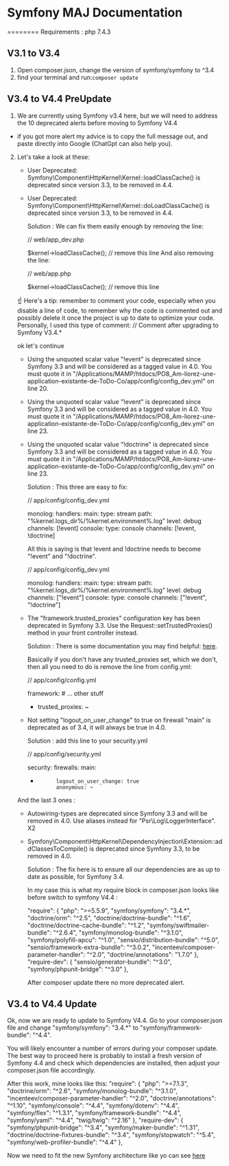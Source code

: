 # Symfony MAJ Documentation
========
Requirements :
php 7.4.3 


## V3.1 to V3.4
  1. Open composer.json, change the version of symfony/symfony to ^3.4
  2. find your terminal and run:`composer update`

## V3.4 to V4.4 PreUpdate
  1. We are currently using Symfony v3.4 here, but we will need to address the 10 deprecated alerts before moving to Symfony V4.4
  * if you got more alert my advice is to copy the full message out, and paste directly into Google (ChatGpt can also help you).
  2. Let's take a look at these:

      - User Deprecated: Symfony\Component\HttpKernel\Kernel::loadClassCache() is deprecated since version 3.3, to be removed in 4.4.
      - User Deprecated: Symfony\Component\HttpKernel\Kernel::doLoadClassCache() is deprecated since version 3.3, to be removed in 4.4. 

        Solution : We can fix them easily enough by removing the line:

        // web/app_dev.php

        $kernel->loadClassCache(); // remove this line
        And also removing the line:

        // web/app.php

        $kernel->loadClassCache(); // remove this line

       ☝️ Here's a tip: remember to comment your code, especially when you disable a line of code, to remember why the code is commented out and possibly delete it once the project is up to date to optimize your code.
       Personally, I used this type of comment:
       // Comment after upgrading to Symfony V3.4.*

      ok let's continue

      - Using the unquoted scalar value "!event" is deprecated since Symfony 3.3 and will be considered as a tagged value in 4.0. You must quote it in "/Applications/MAMP/htdocs/PO8_Am-liorez-une-application-existante-de-ToDo-Co/app/config/config_dev.yml" on line 20.

      - Using the unquoted scalar value "!event" is deprecated since Symfony 3.3 and will be considered as a tagged value in 4.0. You must quote it in "/Applications/MAMP/htdocs/PO8_Am-liorez-une-application-existante-de-ToDo-Co/app/config/config_dev.yml" on line 23.

      - Using the unquoted scalar value "!doctrine" is deprecated since Symfony 3.3 and will be considered as a tagged value in 4.0. You must quote it in "/Applications/MAMP/htdocs/PO8_Am-liorez-une-application-existante-de-ToDo-Co/app/config/config_dev.yml" on line 23.

        Solution : This three are easy to fix:

        // app/config/config_dev.yml

        monolog:
            handlers:
                main:
                    type: stream
                    path: "%kernel.logs_dir%/%kernel.environment%.log"
                    level: debug
                    channels: [!event]
                console:
                    type:   console
                    channels: [!event, !doctrine]

        All this is saying is that !event and !doctrine needs to become "!event" and "!doctrine".

        // app/config/config_dev.yml

        monolog:
            handlers:
                main:
                    type: stream
                    path: "%kernel.logs_dir%/%kernel.environment%.log"
                    level: debug
                    channels: ["!event"]
                console:
                    type:   console
                    channels: ["!event", "!doctrine"]

      - The "framework.trusted_proxies" configuration key has been deprecated in Symfony 3.3. Use the Request::setTrustedProxies() method in your front controller instead.

        Solution : There is some documentation you may find helpful: [here](https://symfony.com/blog/fixing-the-trusted-proxies-configuration-for-symfony-3-3).

        Basically if you don't have any trusted_proxies set, which we don't, then all you need to do is remove the line from config.yml:

        // app/config/config.yml

        framework:
            # ... other stuff
        -    trusted_proxies: ~

      - Not setting "logout_on_user_change" to true on firewall "main" is deprecated as of 3.4, it will always be true in 4.0.

        Solution : add this line to your security.yml

        // app/config/security.yml

        security:
            firewalls:
                main:
        +           logout_on_user_change: true
                    anonymous: ~

      And the last 3 ones :
      - Autowiring-types are deprecated since Symfony 3.3 and will be removed in 4.0. Use aliases instead for "Psr\Log\LoggerInterface". X2

      - Symfony\Component\HttpKernel\DependencyInjection\Extension::addClassesToCompile() is deprecated since Symfony 3.3, to be removed in 4.0.

        Solution : The fix here is to ensure all our dependencies are as up to date as possible, for Symfony 3.4.

        In my case this is what my require block in composer.json looks like before switch to symfony V4.4 :

        "require": {
            "php": ">=5.5.9",
            "symfony/symfony": "3.4.*",
            "doctrine/orm": "^2.5",
            "doctrine/doctrine-bundle": "^1.6",
            "doctrine/doctrine-cache-bundle": "^1.2",
            "symfony/swiftmailer-bundle": "^2.6.4",
            "symfony/monolog-bundle": "^3.1.0",
            "symfony/polyfill-apcu": "^1.0",
            "sensio/distribution-bundle": "^5.0",
            "sensio/framework-extra-bundle": "^3.0.2",
            "incenteev/composer-parameter-handler": "^2.0",
            "doctrine/annotations": "1.7.0"
        },
        "require-dev": {
            "sensio/generator-bundle": "^3.0",
            "symfony/phpunit-bridge": "^3.0"
        },

        After composer update there no more deprecated alert.

## V3.4 to V4.4 Update
Ok, now we are ready to update to Symfony V4.4. Go to your composer.json file and change "symfony/symfony": "3.4.*" to "symfony/framework-bundle": "^4.4".

You will likely encounter a number of errors during your composer update. The best way to proceed here is probably to install a fresh version of Symfony 4.4 and check which dependencies are installed, then adjust your composer.json file accordingly.

After this work, mine looks like this:
    "require": {
        "php": ">=7.1.3",
        "doctrine/orm": "^2.6",
        "symfony/monolog-bundle": "^3.1.0",
        "incenteev/composer-parameter-handler": "^2.0",
        "doctrine/annotations": "^1.10",
        "symfony/console": "^4.4",
        "symfony/dotenv": "^4.4",
        "symfony/flex": "^1.3.1",
        "symfony/framework-bundle": "^4.4",
        "symfony/yaml": "^4.4",
        "twig/twig": "^2.16"
    },
    "require-dev": {
        "symfony/phpunit-bridge": "^3.4",
        "symfony/maker-bundle": "^1.31",
        "doctrine/doctrine-fixtures-bundle": "^3.4",
        "symfony/stopwatch": "^5.4",
        "symfony/web-profiler-bundle": "^4.4"
    },

Now we need to fit the new Symfony architecture like yo can see [here](https://github.com/symfony/symfony/blob/4.4/UPGRADE-4.0.md)
